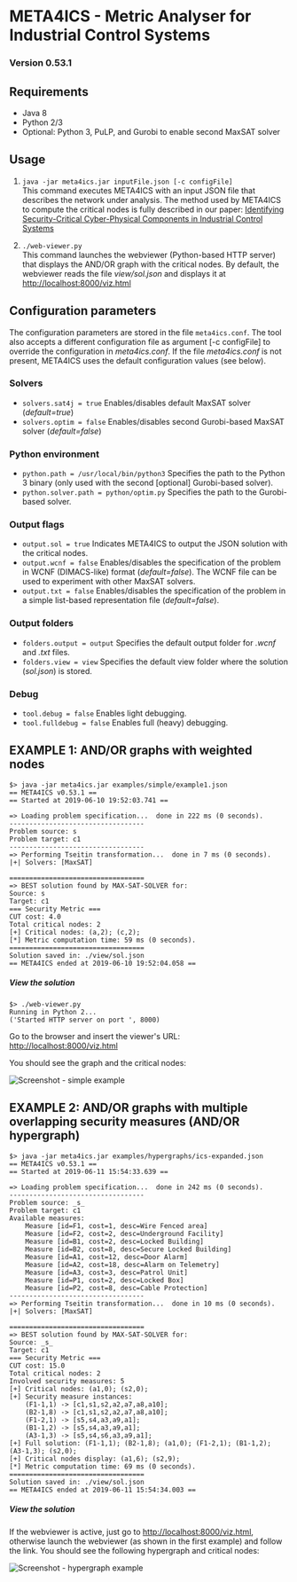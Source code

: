 # META4ICS - Metric Analyser for Industrial Control Systems
### Version 0.53.1


## Requirements
* Java 8
* Python 2/3
* Optional: Python 3, PuLP, and Gurobi to enable second MaxSAT solver

## Usage

1. ```java -jar meta4ics.jar inputFile.json [-c configFile]```  
This command executes META4ICS with an input JSON file that describes the network under analysis. 
The method used by META4ICS to compute the critical nodes is fully described in our paper: 
[Identifying Security-Critical Cyber-Physical Components in Industrial Control Systems](https://arxiv.org/abs/1905.04796)

2. ```./web-viewer.py```  
This command launches the webviewer (Python-based HTTP server) that displays the AND/OR graph with the critical nodes. 
By default, the webviewer reads the file *view/sol.json* and displays it at [http://localhost:8000/viz.html](http://localhost:8000/viz.html)

## Configuration parameters
The configuration parameters are stored in the file ```meta4ics.conf```. 
The tool also accepts a different configuration file as argument [-c configFile] to override the configuration in *meta4ics.conf*. If the file *meta4ics.conf* is not present, META4ICS uses the default configuration values (see below). 

### Solvers
* ```solvers.sat4j = true``` Enables/disables default MaxSAT solver (*default=true*)
* ```solvers.optim = false``` Enables/disables second Gurobi-based MaxSAT solver (*default=false*)

### Python environment
* ```python.path = /usr/local/bin/python3``` Specifies the path to the Python 3 binary (only used with the second [optional] Gurobi-based solver). 
* ```python.solver.path = python/optim.py``` Specifies the path to the Gurobi-based solver. 

### Output flags
* ```output.sol = true``` Indicates META4ICS to output the JSON solution with the critical nodes. 
* ```output.wcnf = false``` Enables/disables the specification of the problem in WCNF (DIMACS-like) format (*default=false*). The WCNF file can be used to experiment with other MaxSAT solvers. 
* ```output.txt = false``` Enables/disables the specification of the problem in a simple list-based representation file (*default=false*). 


### Output folders
* ```folders.output = output``` Specifies the default output folder for *.wcnf* and *.txt* files.
* ```folders.view = view``` Specifies the default view folder where the solution (*sol.json*) is stored. 

### Debug
* ```tool.debug = false``` Enables light debugging. 
* ```tool.fulldebug = false``` Enables full (heavy) debugging. 

## EXAMPLE 1: AND/OR graphs with weighted nodes
```
$> java -jar meta4ics.jar examples/simple/example1.json
== META4ICS v0.53.1 ==
== Started at 2019-06-10 19:52:03.741 ==

=> Loading problem specification...  done in 222 ms (0 seconds).
----------------------------------
Problem source: s
Problem target: c1
----------------------------------
=> Performing Tseitin transformation...  done in 7 ms (0 seconds).
|+| Solvers: [MaxSAT]

==================================
=> BEST solution found by MAX-SAT-SOLVER for:
Source: s
Target: c1
=== Security Metric ===
CUT cost: 4.0
Total critical nodes: 2
[+] Critical nodes: (a,2); (c,2);
[*] Metric computation time: 59 ms (0 seconds).
==================================
Solution saved in: ./view/sol.json
== META4ICS ended at 2019-06-10 19:52:04.058 ==
```

##### View the solution
```
$> ./web-viewer.py
Running in Python 2...
('Started HTTP server on port ', 8000)
```
Go to the browser and insert the viewer's URL: [http://localhost:8000/viz.html](http://localhost:8000/viz.html)

You should see the graph and the critical nodes:

![Screenshot - simple example](https://github.com/mbarrere/meta4ics/blob/master/screenshots/example1.png)


## EXAMPLE 2: AND/OR graphs with multiple overlapping security measures (AND/OR hypergraph)
```
$> java -jar meta4ics.jar examples/hypergraphs/ics-expanded.json 
== META4ICS v0.53.1 ==
== Started at 2019-06-11 15:54:33.639 ==

=> Loading problem specification...  done in 242 ms (0 seconds).
----------------------------------
Problem source: _s_
Problem target: c1
Available measures: 
	Measure [id=F1, cost=1, desc=Wire Fenced area]
	Measure [id=F2, cost=2, desc=Underground Facility]
	Measure [id=B1, cost=2, desc=Locked Building]
	Measure [id=B2, cost=8, desc=Secure Locked Building]
	Measure [id=A1, cost=12, desc=Door Alarm]
	Measure [id=A2, cost=18, desc=Alarm on Telemetry]
	Measure [id=A3, cost=3, desc=Patrol Unit]
	Measure [id=P1, cost=2, desc=Locked Box]
	Measure [id=P2, cost=8, desc=Cable Protection]
----------------------------------
=> Performing Tseitin transformation...  done in 10 ms (0 seconds).
|+| Solvers: [MaxSAT]

==================================
=> BEST solution found by MAX-SAT-SOLVER for:
Source: _s_
Target: c1
=== Security Metric ===
CUT cost: 15.0
Total critical nodes: 2
Involved security measures: 5
[+] Critical nodes: (a1,0); (s2,0); 
[+] Security measure instances: 
	(F1-1,1) -> [c1,s1,s2,a2,a7,a8,a10];
	(B2-1,8) -> [c1,s1,s2,a2,a7,a8,a10];
	(F1-2,1) -> [s5,s4,a3,a9,a1];
	(B1-1,2) -> [s5,s4,a3,a9,a1];
	(A3-1,3) -> [s5,s4,s6,a3,a9,a1];
[+] Full solution: (F1-1,1); (B2-1,8); (a1,0); (F1-2,1); (B1-1,2); (A3-1,3); (s2,0); 
[+] Critical nodes display: (a1,6); (s2,9); 
[*] Metric computation time: 69 ms (0 seconds).
==================================
Solution saved in: ./view/sol.json
== META4ICS ended at 2019-06-11 15:54:34.003 ==
```

##### View the solution

If the webviewer is active, just go to [http://localhost:8000/viz.html](http://localhost:8000/viz.html), otherwise launch the webviewer (as shown in the first example) and follow the link. 
You should see the following hypergraph and critical nodes:  

![Screenshot - hypergraph example](https://github.com/mbarrere/meta4ics/blob/master/screenshots/ics-expanded.png)







